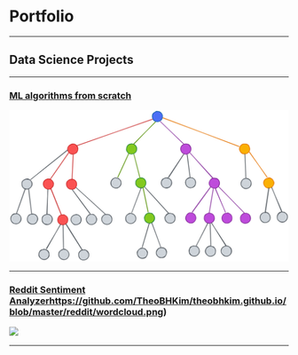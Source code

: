 # Portfolio

---

## Data Science Projects

---
### [ML algorithms from scratch](https://github.com/TheoBHKim/theobhkim.github.io/tree/master/mlalgo)

<img src="images/decision_tree.png?raw=true"/>

---
### [Reddit Sentiment Analyzer](https://github.com/TheoBHKim/theobhkim.github.io/blob/master/reddit/wordcloud.png)https://github.com/TheoBHKim/theobhkim.github.io/blob/master/reddit/wordcloud.png)

<img src="images/wordcloud1.png?raw=true"/>

---
